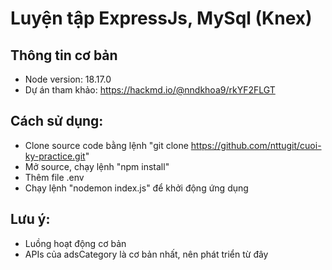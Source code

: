 # Luyện tập ExpressJs, MySql (Knex)

## Thông tin cơ bản

-   Node version: 18.17.0
-   Dự án tham khảo: https://hackmd.io/@nndkhoa9/rkYF2FLGT

## Cách sử dụng:

-   Clone source code bằng lệnh "git clone https://github.com/nttugit/cuoi-ky-practice.git"
-   Mở source, chạy lệnh "npm install"
-   Thêm file .env
-   Chạy lệnh "nodemon index.js" để khởi động ứng dụng

## Lưu ý:

-   Luồng hoạt động cơ bản
-   APIs của adsCategory là cơ bản nhất, nên phát triển từ đây
